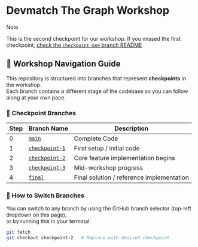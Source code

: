 # Devmatch The Graph Workshop

> [!NOTE]
> This is the second checkpoint for our workshop. If you missed the first checkpoint, [check the `checkpoint-one` branch README](https://github.com/SohZHong/devmatch-workshop/blob/checkpoint-one/README.md)

## 🚀 Workshop Navigation Guide

This repository is structured into branches that represent **checkpoints** in the workshop.  
Each branch contains a different stage of the codebase so you can follow along at your own pace.

### 🧭 Checkpoint Branches

| Step | Branch Name                                                                           | Description                               |
| ---- | ------------------------------------------------------------------------------------- | ----------------------------------------- |
| 0    | [`main`](https://github.com/SohZHong/devmatch-workshop/blob/main)                     | Complete Code                             |
| 1    | [`checkpoint-1`](https://github.com/SohZHong/devmatch-workshop/blob/checkpoint-one)   | First setup / initial code                |
| 2    | [`checkpoint-2`](https://github.com/SohZHong/devmatch-workshop/blob/checkpoint-two)   | Core feature implementation begins        |
| 3    | [`checkpoint-3`](https://github.com/SohZHong/devmatch-workshop/blob/checkpoint-three) | Mid-workshop progress                     |
| 4    | [`final`](https://github.com/SohZHong/devmatch-workshop/blob/final)                   | Final solution / reference implementation |

### 📌 How to Switch Branches

You can switch to any branch by using the GitHub branch selector (top-left dropdown on this page),  
or by running this in your terminal:

```bash
git fetch
git checkout checkpoint-2   # Replace with desired checkpoint
```
